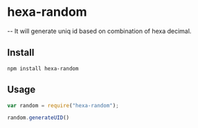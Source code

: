 # hexa-random 
-- It will generate uniq id based on combination of hexa decimal.
## Install

`npm install hexa-random`

## Usage

```javascript
var random = require("hexa-random");

random.generateUID()